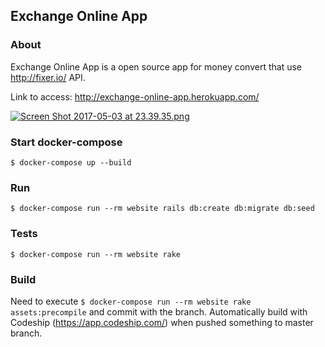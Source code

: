 ## Exchange Online App

### About

Exchange Online App is a open source app for money convert that use http://fixer.io/ API.

Link to access: http://exchange-online-app.herokuapp.com/

[![Screen Shot 2017-05-03 at 23.39.35.png](https://s22.postimg.org/keb7ffvg1/Screen_Shot_2017-05-03_at_23.39.35.png)](https://postimg.org/image/43b3j4iy5/)

### Start docker-compose

`$ docker-compose up --build`

### Run
`$ docker-compose run --rm website rails db:create db:migrate db:seed`

### Tests
`$ docker-compose run --rm website rake`

### Build
Need to execute `$ docker-compose run --rm website rake assets:precompile` and commit with the branch.
Automatically build with Codeship (https://app.codeship.com/) when pushed something to master branch.

